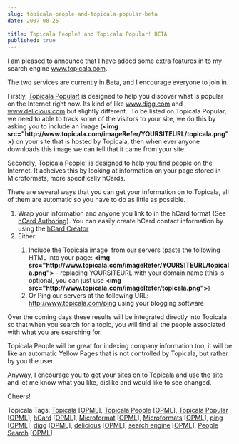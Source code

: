 ```yaml
---
slug: topicala-people-and-topicala-popular-beta
date: 2007-08-25
 
title: Topicala People! and Topicala Popular! BETA
published: true
---
```

<p>I am pleased to announce that I have added some extra features in to my search engine <a href="http://www.topicala.com">www.topicala.com</a>.</p> <p>The two services are currently in Beta, and I encourage everyone to join in.</p> <p>Firstly, <a href="http://www.topicala.com/popular/" title="Topialca Popular">Topicala Popular!</a> is designed to help you discover what is popular on the Internet right now. Its kind of like <a href="http://www.digg.com">www.digg.com</a> and <a href="http://www.delicious.com">www.delicious.com</a> but slightly different.  To be listed on Topicala Popular, we need to able to track some of the visitors to your site, we do this by asking you to include an image (<strong>&lt;img src="http://www.topicala.com/imageRefer/YOURSITEURL/topicala.png"&gt;</strong>) on your site that is hosted by Topicala, then when ever anyone downloads this image we can tell that it came from your site.</p> <p>Secondly, <a href="http://www.topicala.com/people" title="People Search Engine">Topicala People!</a> is designed to help you find people on the Internet. It acheives this by looking at information on your page stored in Microformats, more specifically hCards.</p> <p>There are several ways that you can get your information on to Topicala, all of them are automatic so you have to do as little as possible.</p> <ol> <li>Wrap your information and anyone you link to in the hCard format (See <a href="http://microformats.org/wiki/hcard-authoring" title="http://microformats.org/wiki/hcard-authoring">hCard Authoring</a>). You can easily create hCard contact information by using the <a href="http://microformats.org/code/hcard/creator" title="http://microformats.org/code/hcard/creator">hCard Creator</a>
</li> <li>Either:</li> <ol> <li>Include the Topicala image  from our servers (paste the following HTML into your page: <strong>&lt;img src="http://www.topicala.com/imageRefer/YOURSITEURL/topicala.png"&gt;</strong> - replacing YOURSITEURL with your domain name (this is optional, you can just use <strong>&lt;img src="http://www.topicala.com/imageRefer/topicala.png"&gt;</strong>)</li> <li>Or Ping our servers at the following URL: <a href="http://www.topicala.com/ping">http://www.topicala.com/ping</a> using your blogging software</li>
</ol>
</ol> <p>Over the coming days these results will be integrated directly into Topicala so that when you search for a topic, you will find all the people associated with what you are searching for.</p> <p>Topicala People will be great for indexing company information too, it will be like an automatic Yellow Pages that is not controlled by Topicala, but rather by you the user.</p> <p>Anyway, I encourage you to get your sites on to Topicala and use the site and let me know what you like, dislike and would like to see changed.</p> <p>Cheers!</p> <div class="wlWriterSmartContent" style="padding-right: 0px; display: inline; padding-left: 0px; padding-bottom: 0px; margin: 0px; padding-top: 0px;">Topicala Tags: <a href="http://www.topicala.com/tag/Topicala" rel="tag">Topicala</a> [<a href="http://www.topicala.com/opml/Topicala.opml">OPML</a>], <a href="http://www.topicala.com/tag/Topicala%20People" rel="tag">Topicala People</a> [<a href="http://www.topicala.com/opml/Topicala%20People.opml">OPML</a>], <a href="http://www.topicala.com/tag/Topicala%20Popular" rel="tag">Topicala Popular</a> [<a href="http://www.topicala.com/opml/Topicala%20Popular.opml">OPML</a>], <a href="http://www.topicala.com/tag/hCard" rel="tag">hCard</a> [<a href="http://www.topicala.com/opml/hCard.opml">OPML</a>], <a href="http://www.topicala.com/tag/Microformat" rel="tag">Microformat</a> [<a href="http://www.topicala.com/opml/Microformat.opml">OPML</a>], <a href="http://www.topicala.com/tag/Microformats" rel="tag">Microformats</a> [<a href="http://www.topicala.com/opml/Microformats.opml">OPML</a>], <a href="http://www.topicala.com/tag/ping" rel="tag">ping</a> [<a href="http://www.topicala.com/opml/ping.opml">OPML</a>], <a href="http://www.topicala.com/tag/digg" rel="tag">digg</a> [<a href="http://www.topicala.com/opml/digg.opml">OPML</a>], <a href="http://www.topicala.com/tag/delicious" rel="tag">delicious</a> [<a href="http://www.topicala.com/opml/delicious.opml">OPML</a>], <a href="http://www.topicala.com/tag/search%20engine" rel="tag">search engine</a> [<a href="http://www.topicala.com/opml/search%20engine.opml">OPML</a>], <a href="http://www.topicala.com/tag/People%20Search" rel="tag">People Search</a> [<a href="http://www.topicala.com/opml/People%20Search.opml">OPML</a>]</div>

